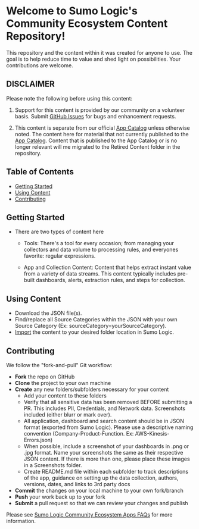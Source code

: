 # Welcome to Sumo Logic's Community Ecosystem Content Repository!

This repository and the content within it was created for anyone to use. The goal is to help reduce time to value and shed light on possibilities. Your contributions are welcome.

## DISCLAIMER

Please note the following before using this content:

1. Support for this content is provided by our community on a volunteer basis. Submit [GitHub Issues](https://github.com/SumoLogic/sumologic-content/issues) for bugs and enhancement requests.

2. This content is separate from our official [App Catalog](https://help.sumologic.com/docs/integrations/) unless otherwise noted. The content here for material that not currently published to the [App Catalog](https://help.sumologic.com/docs/integrations/). Content that is published to the App Catalog or is no longer relevant will me migrated to the Retired Content folder in the repository.

## Table of Contents
- [Getting Started](#getting-started)
- [Using Content](#using-content)
- [Contributing](#Contributing)

## Getting Started
- There are two types of content here
	- Tools: There's a tool for every occasion; from managing your collectors and data volume to processing rules, and everyones favorite: regular expressions.

	- App and Collection Content: Content that helps extract instant value from a variety of data streams. This content typically includes pre-built dashboards, alerts, extraction rules, and steps for collection.

## Using Content
- Download the JSON file(s).
- Find/replace all Source Categories within the JSON with your own Source Category (Ex: sourceCategory=yourSourceCategory).
- [Import](https://help.sumologic.com/docs/get-started/library/#import-content) the content to your desired folder location in Sumo Logic.

## Contributing
We follow the "fork-and-pull" Git workflow:
- **Fork** the repo on GitHub
- **Clone** the project to your own machine
- **Create** any new folders/subfolders necessary for your content
	- Add your content to these folders
	- Verify that all sensitive data has been removed BEFORE submitting a PR. This includes PII, Credentials, and Network data. Screenshots included (either blurr or mark over).
	- All application, dashboard and search content should be in JSON format (exported from Sumo Logic). Please use a descriptive naming convention (Company-Product-Function. Ex: AWS-Kinesis-Errors.json)
	- When possible, include a screenshot of your dashboards in .png or .jpg format. Name your screenshots the same as their respective JSON content. If there is more than one, please place these images in a Screenshots folder.
	- Create README.md file within each subfolder to track descriptions of the app, guidance on setting up the data collection, authors, versions, dates, and links to 3rd party docs
- **Commit** the changes on your local machine to your own fork/branch
- **Push** your work back up to your fork
- **Submit** a pull request so that we can review your changes and publish

Please see [Sumo Logic Community Ecosystem Apps FAQs](https://help.sumologic.com/docs/integrations/community-ecosystem-apps/#faq) for more information.
